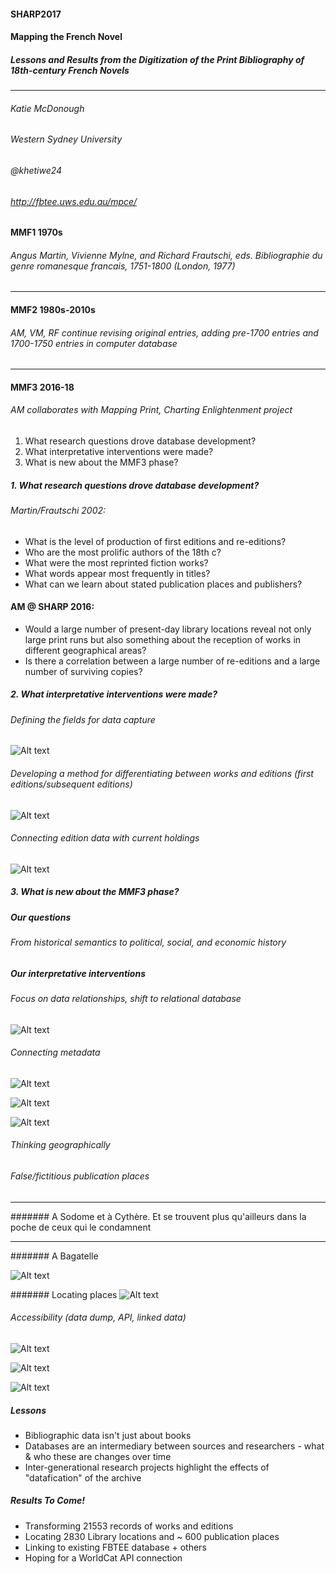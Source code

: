 #### SHARP2017

#### **Mapping the French Novel**

##### **Lessons and Results from the Digitization of the Print Bibliography of 18th-century French Novels**

---

###### Katie McDonough
###### Western Sydney University
###### @khetiwe24

###### http://fbtee.uws.edu.au/mpce/


#### MMF1		1970s	
###### Angus Martin, Vivienne Mylne, and Richard Frautschi, eds. *Bibliographie du genre romanesque francais, 1751-1800* (London, 1977)

---

#### MMF2		1980s-2010s 
###### AM, VM, RF continue revising original entries, adding pre-1700 entries and 1700-1750 entries in computer database

---

#### MMF3		2016-18	
###### AM collaborates with Mapping Print, Charting Enlightenment project


1. What research questions drove database development?
2. What interpretative interventions were made?
3. What is new about the MMF3 phase?


##### 1. What research questions drove database development?
###### Martin/Frautschi 2002: 
- What is the level of production of first editions and re-editions?
- Who are the most prolific authors of the 18th c?
- What were the most reprinted fiction works?
- What words appear most frequently in titles?
- What can we learn about stated publication places and publishers?

#### AM @ SHARP 2016:
- Would a large number of present-day library locations reveal not only large print runs but also something about the reception of works in different geographical areas?
- Is there a correlation between a large number of re-editions and a large number of surviving copies? 


##### 2. What interpretative interventions were made?
###### Defining the fields for data capture
![Alt text](images/MMF_fields.png)


###### Developing a method for differentiating between works and editions (first editions/subsequent editions)
![Alt text](images/MMF_identifiers.png)


###### Connecting edition data with current holdings
![Alt text](images/edition_location.png)

##### 3. What is new about the MMF3 phase?

	
##### Our questions
###### From historical semantics to political, social, and economic history


##### Our interpretative interventions


###### Focus on data relationships, shift to relational database
![Alt text](images/notebook_export.png)


###### Connecting metadata
![Alt text](images/BnF_graph.jpg)


![Alt text](images/bnf_export.png)


![Alt text](images/BnF_FRBR_example.jpg)


###### Thinking geographically


###### False/fictitious publication places

---

####### A Sodome et à Cythère. Et se trouvent plus qu'ailleurs dans la poche de ceux qui le condamnent

---

####### A Bagatelle

![Alt text](images/fictitious_imprints.png)


####### Locating places
![Alt text](images/place_geolocation_errors.png)


###### Accessibility (data dump, API, linked data)
![Alt text](images/FBTEE_download.png)


![Alt text](images/linked_places_table.png)


![Alt text](images/BnF_libraire_scrape.png)


##### Lessons
- Bibliographic data isn't just about books
- Databases are an intermediary between sources and researchers - what & who these are changes over time
- Inter-generational research projects highlight the effects of "datafication" of the archive


##### Results To Come!
- Transforming 21553 records of works and editions 
- Locating 2830 Library locations and ~ 600 publication places
- Linking to existing FBTEE database + others
- Hoping for a WorldCat API connection




















